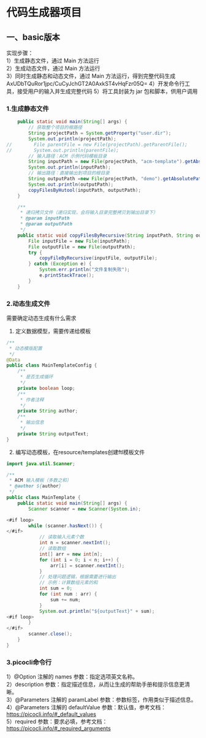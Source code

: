 # 代码生成器项目 
## 一、basic版本  
实现步骤：  
1）生成静态文件，通过 Main 方法运行  
2）生成动态文件，通过 Main 方法运行  
3）同时生成静态和动态文件，通过 Main 方法运行，得到完整代码生成AxUDbTQuRor1jpc/CuCyJchGT2A0AxkST4vHqFzr05Q= 
4）开发命令行工具，接受用户的输入并生成完整代码
5）将工具封装为 jar 包和脚本，供用户调用  
### 1.生成静态文件  
```java
    public static void main(String[] args) {
        // 获取整个项目的根路径
        String projectPath = System.getProperty("user.dir");
        System.out.println(projectPath);
//        File parentFile = new File(projectPath).getParentFile();
//        System.out.println(parentFile);
        // 输入路径：ACM 示例代码模板目录
        String inputPath = new File(projectPath, "acm-template").getAbsolutePath();
        System.out.println(inputPath);
        // 输出路径：直接输出到项目的根目录
        String outputPath =new File(projectPath, "demo").getAbsolutePath();
        System.out.println(outputPath);
        copyFilesByHutool(inputPath, outputPath);
    }

    /**
     * 递归拷贝文件（递归实现，会将输入目录完整拷贝到输出目录下）
     * @param inputPath
     * @param outputPath
     */
    public static void copyFilesByRecursive(String inputPath, String outputPath) {
        File inputFile = new File(inputPath);
        File outputFile = new File(outputPath);
        try {
            copyFileByRecursive(inputFile, outputFile);
        } catch (Exception e) {
            System.err.println("文件复制失败");
            e.printStackTrace();
        }
    }
```
### 2.动态生成文件  
需要确定动态生成有什么需求  
1. 定义数据模型，需要传递给模板
```java
/**
 * 动态模版配置
 */
@Data
public class MainTemplateConfig {
    /**
     * 是否生成循环
     */
    private boolean loop;
    /**
     * 作者注释
     */
    private String author;
    /**
     * 输出信息
     */
    private String outputText;
}

```
2. 编写动态模板，在resource/templates创建ftl模板文件  
```java
import java.util.Scanner;

/**
 * ACM 输入模板（多数之和）
 * @author ${author}
 */
public class MainTemplate {
    public static void main(String[] args) {
        Scanner scanner = new Scanner(System.in);

<#if loop>
        while (scanner.hasNext()) {
</#if>
            // 读取输入元素个数
            int n = scanner.nextInt();
            // 读取数组
            int[] arr = new int[n];
            for (int i = 0; i < n; i++) {
                arr[i] = scanner.nextInt();
            }
            // 处理问题逻辑，根据需要进行输出
            // 示例：计算数组元素的和
            int sum = 0;
            for (int num : arr) {
                sum += num;
            }
            System.out.println("${outputText}" + sum);
<#if loop>
        }
</#if>
        scanner.close();
    }
}
```  
### 3.picocli命令行  
1）@Option 注解的 names 参数：指定选项英文名称。  
2）description 参数：指定描述信息，从而让生成的帮助手册和提示信息更清晰。  
3）@Parameters 注解的 paramLabel 参数：参数标签，作用类似于描述信息。  
4）@Parameters 注解的 defaultValue 参数：默认值，参考文档：https://picocli.info/#_default_values  
5）required 参数：要求必填，参考文档：https://picocli.info/#_required_arguments  